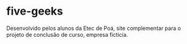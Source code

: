 # five-geeks
Desenvolvido pelos alunos da Etec de Poá, site complementar para o projeto de conclusão de curso, empresa ficticia.
